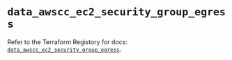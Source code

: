 # `data_awscc_ec2_security_group_egress`

Refer to the Terraform Registory for docs: [`data_awscc_ec2_security_group_egress`](https://registry.terraform.io/providers/hashicorp/awscc/0.70.0/docs/data-sources/ec2_security_group_egress).
